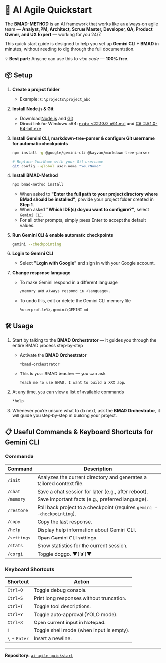 # 🚀 AI Agile Quickstart

The **BMAD-METHOD** is an AI framework that works like an always‑on agile team — **Analyst, PM, Architect, Scrum Master, Developer, QA, Product Owner, and UX Expert** — working for you 24/7.

This quick start guide is designed to help you set up **Gemini CLI + BMAD** in minutes, without needing to dig through the full documentation.

💡 **Best part:** Anyone can use this to *vibe code* — **100% free**.

## 📦 Setup

1. **Create a project folder**  
   - Example: `C:\projects\project_abc`

2. **Install Node.js & Git**  
   - Download [Node.js](https://nodejs.org/) and [Git](https://git-scm.com/)
   - Direct link for Windows x64: [node-v22.19.0-x64.msi](https://nodejs.org/dist/v22.19.0/node-v22.19.0-x64.msi) and [Git-2.51.0-64-bit.exe](https://github.com/git-for-windows/git/releases/download/v2.51.0.windows.1/Git-2.51.0-64-bit.exe)

3. **Install Gemini CLI, markdown-tree-parser & configure Git username for automatic checkpoints**  
   ```bash
   npm install -g @google/gemini-cli @kayvan/markdown-tree-parser
   
   # Replace YourName with your Git username
   git config --global user.name "YourName"
   ```

4. **Install BMAD-Method**  
   ```bash
   npx bmad-method install
   ```
   - When asked to **"Enter the full path to your project directory where BMad should be installed"**, provide your project folder created in **Step 1**.
   - When asked **"Which IDE(s) do you want to configure?"**, select `Gemini CLI`.
   - For all other prompts, simply press Enter to accept the default values.

5. **Run Gemini CLI & enable automatic checkpoints**  
   ```bash
   gemini --checkpointing
   ```

6. **Login to Gemini CLI**  
   - Select **"Login with Google"** and sign in with your Google account.

7. **Change response language**  
   - To make Gemini respond in a different language
      ```bash
      /memory add Always respond in <language>.
      ```
   - To undo this, edit or delete the Gemini CLI memory file
      ```bash
      %userprofile%\.gemini\GEMINI.md
      ```

## 🛠 Usage

1. Start by talking to the **BMAD Orchestrator** — it guides you through the entire BMAD process step‑by‑step  
   - Activate the **BMAD Orchestrator**
      ```bash
      *bmad-orchestrator
      ```

   - This is your BMAD teacher — you can ask  
      ```bash
      Teach me to use BMAD, I want to build a XXX app.
      ```

2. At any time, you can view a list of available commands  
   ```bash
   *help
   ```

3. Whenever you’re unsure what to do next, ask the **BMAD Orchestrator**, it will guide you step‑by‑step in building your project.

## 📋 Useful Commands & Keyboard Shortcuts for Gemini CLI

### **Commands**
| Command | Description |
|---------|-------------|
| `/init` | Analyzes the current directory and generates a tailored context file. |
| `/chat` | Save a chat session for later (e.g., after reboot). |
| `/memory` | Save important facts (e.g., preferred language). |
| `/restore` | Roll back project to a checkpoint (requires `gemini --checkpointing`). |
| `/copy` | Copy the last response. |
| `/help` | Display help information about Gemini CLI. |
| `/settings` | Open Gemini CLI settings. |
| `/stats` | Show statistics for the current session. |
| `/corgi` | Toggle doggo. ▼(´ᴥ`)▼ |

### **Keyboard Shortcuts**
| Shortcut | Action |
|----------|--------|
| `Ctrl+O` | Toggle debug console. |
| `Ctrl+S` | Print long responses without truncation. |
| `Ctrl+T` | Toggle tool descriptions. |
| `Ctrl+Y` | Toggle auto‑approval (YOLO mode). |
| `Ctrl+X` | Open current input in Notepad. |
| `!` | Toggle shell mode (when input is empty). |
| `\` + `Enter` | Insert a newline. |

---

**Repository:** [`ai-agile-quickstart`](https://github.com/TheJYU/ai-agile-quickstart)
